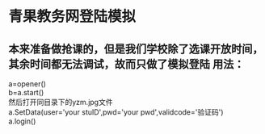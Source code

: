 青果教务网登陆模拟
=======================================
本来准备做抢课的，但是我们学校除了选课开放时间，其余时间都无法调试，故而只做了模拟登陆
用法：
---------------------------------------
a=opener()<br/>
b=a.start()<br/>
然后打开同目录下的yzm.jpg文件<br/>
a.SetData(user='your stuID',pwd='your pwd',validcode='验证码')<br/>
a.login()<br/>
